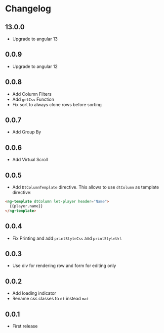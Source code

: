 # Changelog

## 13.0.0

- Upgrade to angular 13

## 0.0.9

- Upgrade to angular 12

## 0.0.8

- Add Column Filters
- Add `getCsv` Function
- Fix sort to always clone rows before sorting

## 0.0.7

- Add Group By

## 0.0.6

- Add Virtual Scroll

## 0.0.5

- Add `DtColumnTemplate` directive. This allows to use `dtColumn` as template directive:

```html
<ng-template dtColumn let-player header="Name">
  {{player.name}}
</ng-template>
```

## 0.0.4

- Fix Printing and add `printStyleCss` and `printStyleUrl`

## 0.0.3

- Use div for rendering row and form for editing only

## 0.0.2

- Add loading indicator
- Rename css classes to `dt` instead `mat`

## 0.0.1

- First release
